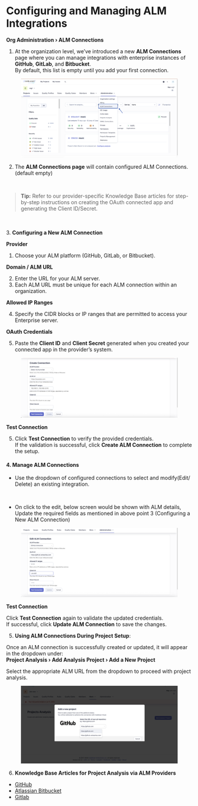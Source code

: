 # Configuring and Managing ALM Integrations

**Org Administration › ALM Connections**

1. At the organization level, we’ve introduced a new **ALM Connections** page where you can manage integrations with enterprise instances of **GitHub**, **GitLab**, and **Bitbucket**.\
   By default, this list is empty until you add your first connection.

<figure><img src="../../../../../../.gitbook/assets/image-20250701-114004 (1).png" alt=""><figcaption></figcaption></figure>

2. The **ALM Connections page** will contain configured ALM Connections. (default empty)

<figure><img src="../../../../../../.gitbook/assets/Screenshot 2025-07-01 at 9.01.15 PM.png" alt=""><figcaption></figcaption></figure>

> **Tip:** Refer to our provider-specific Knowledge Base articles for step-by-step instructions on creating the OAuth connected app and generating the Client ID/Secret.

\
\
3\. **Configuring a New ALM Connection**

**Provider**

1. Choose your ALM platform (GitHub, GitLab, or Bitbucket).

**Domain / ALM URL**

2. Enter the URL for your ALM server.
3. Each ALM URL must be unique for each ALM connection within an organization.

**Allowed IP Ranges**

4. Specify the CIDR blocks or IP ranges that are permitted to access your Enterprise server.

**OAuth Credentials**

5. Paste the **Client ID** and **Client Secret** generated when you created your connected app in the provider’s system.

<figure><img src="../../../../../../.gitbook/assets/image-20250701-153944.png" alt=""><figcaption></figcaption></figure>

**Test Connection**

5. Click **Test Connection** to verify the provided credentials.\
   If the validation is successful, click **Create ALM Connection** to complete the setup.

#### 4. Manage ALM Connections

* Use the dropdown of configured connections to select and modify(Edit/ Delete) an existing integration.

<figure><img src="../../../../../../.gitbook/assets/Screenshot 2025-07-01 at 9.17.04 PM.png" alt=""><figcaption></figcaption></figure>

* On click to the edit, below screen would be shown with ALM details, Update the required fields as mentioned in above point 3 (Configuring a New ALM Connection)

<figure><img src="../../../../../../.gitbook/assets/image-20250702-061944.png" alt=""><figcaption></figcaption></figure>

**Test Connection**

Click **Test Connection** again to validate the updated credentials.\
If successful, click **Update ALM Connection** to save the changes.

5. **Using ALM Connections During Project Setup**:

Once an ALM connection is successfully created or updated, it will appear in the dropdown under:\
**Project Analysis › Add Analysis Project › Add a New Project**

Select the appropriate ALM URL from the dropdown to proceed with project analysis.

<figure><img src="../../../../../../.gitbook/assets/image-20250701-154907.png" alt=""><figcaption></figcaption></figure>

6. **Knowledge Base Articles for Project Analysis via ALM Providers**

* [GitHub](https://knowledgebase.autorabit.com/codescan/docs/add-a-project-to-codescan-from-github)
* [Atlassian Bitbucket](https://knowledgebase.autorabit.com/codescan/docs/add-a-project-to-codescan-from-bitbucket)
* [Gitlab](https://knowledgebase.autorabit.com/codescan/docs/add-a-project-to-codescan-from-gitlab)
